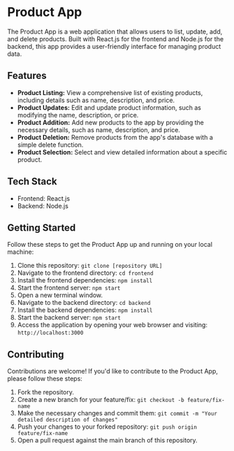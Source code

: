 # Product App

The Product App is a web application that allows users to list, update, add, and delete products. Built with React.js for the frontend and Node.js for the backend, this app provides a user-friendly interface for managing product data.

## Features

- **Product Listing:** View a comprehensive list of existing products, including details such as name, description, and price.
- **Product Updates:** Edit and update product information, such as modifying the name, description, or price.
- **Product Addition:** Add new products to the app by providing the necessary details, such as name, description, and price.
- **Product Deletion:** Remove products from the app's database with a simple delete function.
- **Product Selection:** Select and view detailed information about a specific product.

## Tech Stack

- Frontend: React.js
- Backend: Node.js

## Getting Started

Follow these steps to get the Product App up and running on your local machine:

1. Clone this repository: `git clone [repository URL]`
2. Navigate to the frontend directory: `cd frontend`
3. Install the frontend dependencies: `npm install`
4. Start the frontend server: `npm start`
5. Open a new terminal window.
6. Navigate to the backend directory: `cd backend`
7. Install the backend dependencies: `npm install`
8. Start the backend server: `npm start`
9. Access the application by opening your web browser and visiting: `http://localhost:3000`

## Contributing

Contributions are welcome! If you'd like to contribute to the Product App, please follow these steps:

1. Fork the repository.
2. Create a new branch for your feature/fix: `git checkout -b feature/fix-name`
3. Make the necessary changes and commit them: `git commit -m "Your detailed description of changes"`
4. Push your changes to your forked repository: `git push origin feature/fix-name`
5. Open a pull request against the main branch of this repository.
